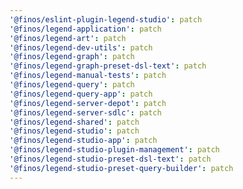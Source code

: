 ```yaml
---
'@finos/eslint-plugin-legend-studio': patch
'@finos/legend-application': patch
'@finos/legend-art': patch
'@finos/legend-dev-utils': patch
'@finos/legend-graph': patch
'@finos/legend-graph-preset-dsl-text': patch
'@finos/legend-manual-tests': patch
'@finos/legend-query': patch
'@finos/legend-query-app': patch
'@finos/legend-server-depot': patch
'@finos/legend-server-sdlc': patch
'@finos/legend-shared': patch
'@finos/legend-studio': patch
'@finos/legend-studio-app': patch
'@finos/legend-studio-plugin-management': patch
'@finos/legend-studio-preset-dsl-text': patch
'@finos/legend-studio-preset-query-builder': patch
---
```

